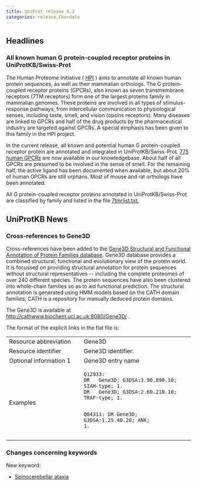 ```yaml
---
title: UniProt release 9.2
categories: release,Chordata
---
```


## Headlines

### All known human G protein-coupled receptor proteins in UniProtKB/Swiss-Prot

The Human Proteome Initiative ( [HPI](http://www.expasy.org/sprot/hpi/) ) aims to annotate all known human protein sequences, as well as their mammalian orthologs. The G protein-coupled receptor proteins (GPCRs), also known as seven transmembrane receptors (7TM receptors) form one of the largest proteins family in mammalian genomes. These proteins are involved in all types of stimulus-response pathways, from intercellular communication to physiological senses, including taste, smell, and vision (opsins receptors). Many diseases are linked to GPCRs and half of the drug products by the pharmaceutical industry are targeted against GPCRs. A special emphasis has been given to this family in the HPI project.

In the current release, all known and potential human G protein-coupled receptor protein are annotated and integrated in UniProtKB/Swiss-Prot. [775 human GPCRs](http://www.uniprot.org/uniprot/?query=keyword%3A297+AND+organism%3A9606+AND+reviewed%3Ayes&sort=score) are now available in our knowledgebase. About half of all GPCRs are presumed to be involved in the sense of smell. For the remaining half, the active ligand has been documented when available, but about 20% of human GPCRs are still orphans. Most of mouse and rat orthologs have been annotated.

All G protein-coupled receptor proteins annotated in UniProtKB/Swiss-Prot are classified by family and listed in the file [7tmrlist.txt.](http://www.uniprot.org/docs/7tmrlist)

  

## UniProtKB News

### Cross-references to Gene3D

Cross-references have been added to the [Gene3D Structural and Functional Annotation of Protein Families database](http://cathwww.biochem.ucl.ac.uk:8080/Gene3D/). Gene3D database provides a combined structural, functional and evolutionary view of the protein world. It is focussed on providing structural annotation for protein sequences without structural representatives -- including the complete proteomes of over 240 different species. The protein sequences have also been clustered into whole-chain families so as to aid functional prediction. The structural annotation is generated using HMM models based on the CATH domain families; CATH is a repository for manually deduced protein domains.

The Gene3D is available at <http://cathwww.biochem.ucl.ac.uk:8080/Gene3D/> .

The format of the explicit links in the flat file is:

<table><colgroup><col style="width: 40%" /><col style="width: 59%" /></colgroup><tbody><tr class="odd"><td>Resource abbreviation</td><td>Gene3D</td></tr><tr class="even"><td>Resource identifier</td><td>Gene3D identifier.</td></tr><tr class="odd"><td>Optional information 1</td><td>Gene3D entry name</td></tr><tr class="even"><td>Examples</td><td><pre><code>Q12933:
DR   Gene3D; G3DSA:3.90.890.10; SIAH-type; 1.
DR   Gene3D; G3DSA:2.60.210.10; TRAF-type; 1.

Q04311:
DR   Gene3D; G3DSA:1.25.40.20; ANK; 1.</code></pre></td></tr></tbody></table>

### Changes concerning keywords

New keyword:

-   [Spinocerebellar ataxia](http://www.uniprot.org/keywords/KW-0950)
